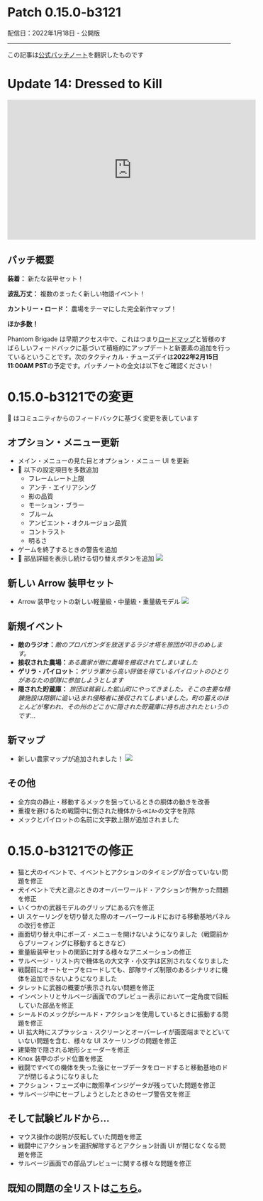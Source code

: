 # Patch 0.15.0-b3121

配信日：2022年1月18日 - 公開版

---

この記事は[公式パッチノート](https://braceyourselfgames.com/updates/phantom-brigade/patch-0-15-0-b3121/)を翻訳したものです

# Update 14: Dressed to Kill

<iframe title="YouTube video player" src="https://www.youtube.com/embed/xnrSjW-j_AM" width="560" height="315" frameborder="0" allowfullscreen="allowfullscreen"></iframe>


## パッチ概要

**装着：** 新たな装甲セット！

**波乱万丈：** 複数のまったく新しい物語イベント！

**カントリー・ロード：** 農場をテーマにした完全新作マップ！

**ほか多数！**

Phantom Brigade は早期アクセス中で、これはつまり[ロードマップ](https://braceyourselfgames.com/phantom-brigade/)と皆様のすばらしいフィードバックに基づいて積極的にアップデートと新要素の追加を行っているということです。次のタクティカル・チューズデイは**2022年2月15日 11:00AM PST**の予定です。パッチノートの全文は以下をご確認ください！



# 0.15.0-b3121での変更

🦾 はコミュニティからのフィードバックに基づく変更を表しています


## オプション・メニュー更新

- メイン・メニューの見た目とオプション・メニュー UI を更新
- 🦾 以下の設定項目を多数追加
   - フレームレート上限
   - アンチ・エイリアシング
   - 影の品質
   - モーション・ブラー
   - ブルーム
   - アンビエント・オクルージョン品質
   - コントラスト
   - 明るさ
- ゲームを終了するときの警告を追加
- 🦾 部品詳細を表示し続ける切り替えボタンを追加
   ![](https://braceyourselfgames.com/wp-content/uploads/2022/01/Detailedview.gif)


## 新しい Arrow 装甲セット

- Arrow 装甲セットの新しい軽量級・中量級・重量級モデル
   ![](https://braceyourselfgames.com/wp-content/uploads/2022/01/Arrow.gif)


## 新規イベント

- **敵のラジオ：**_敵のプロパガンダを放送するラジオ塔を旅団が叩きのめします。_
- **接収された農場：**_ある農家が敵に農場を接収されてしまいました_
- **ゲリラ・パイロット：**_ゲリラ軍から高い評価を得ているパイロットのひとりがあなたの部隊に参加しようとします_
- **隠された貯蔵庫：** _旅団は貧窮した鉱山町にやってきました。そこの主要な精錬施設は閉鎖に追い込まれ侵略者に接収されてしまいました。町の蓄えのほとんどが奪われ、その州のどこかに隠された貯蔵庫に持ち出されたというのです…_


## 新マップ

- 新しい農家マップが追加されました！
   ![](https://braceyourselfgames.com/wp-content/uploads/2022/01/Farm2-4.jpg)


## その他

- 全方向の静止・移動するメックを狙っているときの胴体の動きを改善
- 重複を避けるため戦闘中に倒された機体から`<KIA>`の文字を削除
- メックとパイロットの名前に文字数上限が追加されました



# 0.15.0-b3121での修正

- 猫と犬のイベントで、イベントとアクションのタイミングが合っていない問題を修正
- 犬イベントで犬と遊ぶときのオーバーワールド・アクションが無かった問題を修正
- いくつかの武器モデルのグリップにある穴を修正
- UI スケーリングを切り替えた際のオーバーワールドにおける移動基地パネルの改行を修正
- 画面切り替え中にポーズ・メニューを開けないようになりました（戦闘前からブリーフィングに移動するときなど）
- 重量級装甲セットの関節に対する様々なアニメーションの修正
- サルベージ・リスト内で機体名の大文字・小文字は区別されなくなりました
- 戦闘前にオートセーブをロードしても、部隊サイズ制限のあるシナリオに機体を追加できないようになりました
- タレットに武器の概要が表示されない問題を修正
- インベントリとサルベージ画面でのプレビュー表示において一定角度で回転していた部品を修正
- シールドのメックがシールド・アクションを使用しているときに振動する問題を修正
- UI 拡大時にスプラッシュ・スクリーンとオーバーレイが画面端までとどいていない問題を含む、様々な UI スケーリングの問題を修正
- 建築物で隠される地形シェーダーを修正
- Knox 装甲のポッド位置を修正
- 戦闘ですべての機体を失った後にセーブデータをロードすると移動基地のドアが閉じるようになりました
- アクション・フェーズ中に敵照準インジゲータが残っていた問題を修正
- サルベージ中にセーブしようとしたときのセーブ警告文を修正


## そして試験ビルドから…

- マウス操作の説明が反転していた問題を修正
- 戦闘中にアクションを選択解除するとアクション計画 UI が閉じなくなる問題を修正
- サルベージ画面での部品プレビューに関する様々な問題を修正

## 既知の問題の全リストは[こちら](https://www.reddicom/r/phantombrigade/comments/oys47h/phantom_brigade_known_issues_master_list/)。
